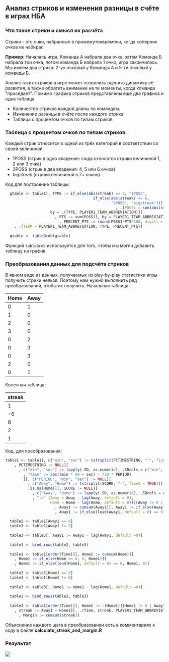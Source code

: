 ## Анализ стриков и изменения разницы в счёте в играх НБА

### Что такое стрики и смысл их расчёта

Стрики - это очки, набранные в промежутоквремени, когда соперник очков не набирал.

**Пример**: Началась игра, Команда А набрала два очка, затем Команда Б набрала три очка, потом команда Б набрала 1 очко, игра закончилась. Мы имеем два стрика: 2-ух очковый у Команды А и 5-ти очковый у команды Б.

Анализ таких стриков в игре может позволить оценить динамику её развития, а также обратить внимание на те моменты, когда команда "проседает". Помимо графика стриков представлены ещё два графика и одна таблица:

* Количество стриков каждой длины по командам.
* Изменение разницы в счёте после каждого стрика
* Таблица с процентом очков по типам стриков

### Таблица с процентом очков по типам стриков.
Каждый стрик относится к одной из трёх категорий в соответствии со своей величиной:

* 1POSS (стрик в одно владение: сюда относятся стрики величиной 1, 2 или 3 очка)
* 2POSS (стрик в два владения: 4, 5 или 6 очков)
* bigstreak (стрики величиной в 7+ очков).

Код для построение таблицы:

```r 
  gtable <- table1[, TYPE := if_else(abs(streak) <= 3, "1POSS",
                                       if_else(abs(streak) <= 6, 
                                               "2POSS", "bigstreak"))][
                                                 , .(POSS1 = sum(abs(streak))), 
                    by = .(TYPE, PLAYER1_TEAM_ABBREVIATION)][
                      , PTS := sum(POSS1), by = PLAYER1_TEAM_ABBREVIATION][
                        , PRECENT_PTS := round(POSS1/PTS*100, digits = 2)][order(TYPE)][
    , .(TEAM = PLAYER1_TEAM_ABBREVIATION, TYPE, PRECENT_PTS)]
  
  gtable <- tableGrob(gtable)
```

Функция `tableGrob` используется для того, чтобы мы могли добавить таблицу на график.

### Преобразования данных для подсчёта стриков

В явном виде из данных, получаемых из play-by-play статистики игры получить стрики нельзя. Поэтому нам нужно выполнить ряд преобразований, чтобы их получить.
Начальная таблица:

|Home|Away| 
|---|---|
|0|1|
|1|0|
|2|0|
|3|0|
|0|2|
|0|3|
|0|3|
|2|0|
|0|1|

Конечная таблица:

|streak| 
|---|
|1|
|-6|
|8|
|2|
|1|

Код, для преобразования:

```r 
table1 <- table1[, c("min", "sec") := tstrsplit(PCTIMESTRING, ":", fixed = TRUE)][
    , PCTIMESTRING := NULL][
      , c("min", "sec") := lapply(.SD, as.numeric), .SDcols = c("min", "sec")][
        , "Time" := abs((min * 60 + sec) - 720 * PERIOD)
        ][, c("PERIOD", "min", "sec") := NULL][
          , c("Away", "Home") := tstrsplit(SCORE, "-", fixed = TRUE)][
          !is.na(Home)][, SCORE := NULL][
            , c("Away", "Home") := lapply(.SD, as.numeric), .SDcols = c("Away", "Home")][
            , ":=" (Away = Away - lag(Away, default = 0),
                    Home = Home - lag(Home, default = 0))][Away != 0 | Home != 0][
                      , Away1 := cumsum(Away)][, Away1 := if_else(Away == 0, 0, Away1)][
                      , Away1 := if_else(lead(Away1, default = 0) == 0, Away1, 0)]
  
  table2 <- table1[Away1 == 0]
  table3 <- table1[Away1 != 0]
  
  table3 <- table3[, Away1 := Away1 - lag(Away1, default =0)]
  
  table1 <- bind_rows(table2, table3)
  
  table1 <- table1[order(Time)][, Home1 := cumsum(Home)][
    , Home1 := if_else(Home == 0, 0, Home1)][
    , Home1 := if_else(lead(Home1, default = 0) == 0, Home1, 0)]
  
  table2 <- table1[Home1 == 0]
  table3 <- table1[Home1 != 0]
  
  table3 <- table3[, Home1 := Home1 - lag(Home1, default =0)]
  
  table1 <- bind_rows(table2, table3)
  
  table1 <- table1[order(Time)][, Home1 := -(Home1)][Home1 != 0 | Away1 != 0][
    , streak := Away1 + Home1][, .(Time, streak, PLAYER1_TEAM_ABBREVIATION)][
      , Margin := cumsum(streak)]
```

Объяснение каждого шага в преобразовании есть в комментариях к коду в файле **calculate_streak_and_margin.R**

### Результат

![](calculate_streak_and_margin.R)
